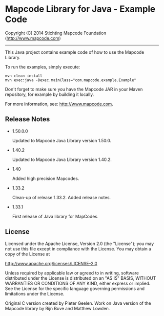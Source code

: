 # Mapcode Library for Java - Example Code

Copyright (C) 2014 Stichting Mapcode Foundation (http://www.mapcode.com)

----

This Java project contains example code of how to use the Mapcode
Library.

To run the examples, simply execute:

    mvn clean install
    mvn exec:java -Dexec.mainClass="com.mapcode.example.Example"

Don't forget to make sure you have the Mapcode JAR in your Maven
repository, for example by building it locally.

For more information, see: http://www.mapcode.com.

## Release Notes

* 1.50.0.0

    Updated to Mapcode Java Library version 1.50.0.
    
* 1.40.2

    Updated to Mapcode Java Library version 1.40.2.

* 1.40

    Added high precision Mapcodes.

* 1.33.2

    Clean-up of release 1.33.2. Added release notes.

* 1.33.1

    First release of Java library for MapCodes.

## License

Licensed under the Apache License, Version 2.0 (the "License");
you may not use this file except in compliance with the License.
You may obtain a copy of the License at

   http://www.apache.org/licenses/LICENSE-2.0

Unless required by applicable law or agreed to in writing, software
distributed under the License is distributed on an "AS IS" BASIS,
WITHOUT WARRANTIES OR CONDITIONS OF ANY KIND, either express or implied.
See the License for the specific language governing permissions and
limitations under the License.

Original C version created by Pieter Geelen. Work on Java version
of the Mapcode library by Rijn Buve and Matthew Lowden.

